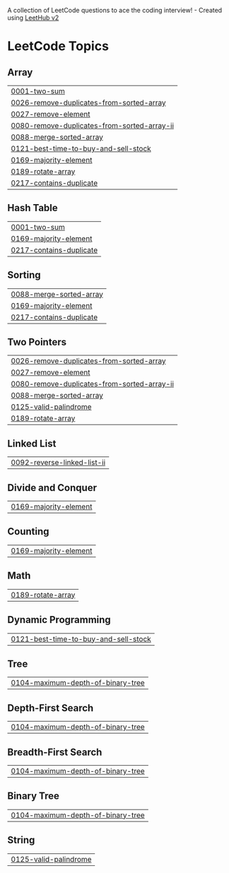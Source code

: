 A collection of LeetCode questions to ace the coding interview! - Created using [LeetHub v2](https://github.com/arunbhardwaj/LeetHub-2.0)
<!---LeetCode Topics Start-->
# LeetCode Topics
## Array
|  |
| ------- |
| [0001-two-sum](https://github.com/daviddzwu/LeetCode/tree/master/0001-two-sum) |
| [0026-remove-duplicates-from-sorted-array](https://github.com/daviddzwu/LeetCode/tree/master/0026-remove-duplicates-from-sorted-array) |
| [0027-remove-element](https://github.com/daviddzwu/LeetCode/tree/master/0027-remove-element) |
| [0080-remove-duplicates-from-sorted-array-ii](https://github.com/daviddzwu/LeetCode/tree/master/0080-remove-duplicates-from-sorted-array-ii) |
| [0088-merge-sorted-array](https://github.com/daviddzwu/LeetCode/tree/master/0088-merge-sorted-array) |
| [0121-best-time-to-buy-and-sell-stock](https://github.com/daviddzwu/LeetCode/tree/master/0121-best-time-to-buy-and-sell-stock) |
| [0169-majority-element](https://github.com/daviddzwu/LeetCode/tree/master/0169-majority-element) |
| [0189-rotate-array](https://github.com/daviddzwu/LeetCode/tree/master/0189-rotate-array) |
| [0217-contains-duplicate](https://github.com/daviddzwu/LeetCode/tree/master/0217-contains-duplicate) |
## Hash Table
|  |
| ------- |
| [0001-two-sum](https://github.com/daviddzwu/LeetCode/tree/master/0001-two-sum) |
| [0169-majority-element](https://github.com/daviddzwu/LeetCode/tree/master/0169-majority-element) |
| [0217-contains-duplicate](https://github.com/daviddzwu/LeetCode/tree/master/0217-contains-duplicate) |
## Sorting
|  |
| ------- |
| [0088-merge-sorted-array](https://github.com/daviddzwu/LeetCode/tree/master/0088-merge-sorted-array) |
| [0169-majority-element](https://github.com/daviddzwu/LeetCode/tree/master/0169-majority-element) |
| [0217-contains-duplicate](https://github.com/daviddzwu/LeetCode/tree/master/0217-contains-duplicate) |
## Two Pointers
|  |
| ------- |
| [0026-remove-duplicates-from-sorted-array](https://github.com/daviddzwu/LeetCode/tree/master/0026-remove-duplicates-from-sorted-array) |
| [0027-remove-element](https://github.com/daviddzwu/LeetCode/tree/master/0027-remove-element) |
| [0080-remove-duplicates-from-sorted-array-ii](https://github.com/daviddzwu/LeetCode/tree/master/0080-remove-duplicates-from-sorted-array-ii) |
| [0088-merge-sorted-array](https://github.com/daviddzwu/LeetCode/tree/master/0088-merge-sorted-array) |
| [0125-valid-palindrome](https://github.com/daviddzwu/LeetCode/tree/master/0125-valid-palindrome) |
| [0189-rotate-array](https://github.com/daviddzwu/LeetCode/tree/master/0189-rotate-array) |
## Linked List
|  |
| ------- |
| [0092-reverse-linked-list-ii](https://github.com/daviddzwu/LeetCode/tree/master/0092-reverse-linked-list-ii) |
## Divide and Conquer
|  |
| ------- |
| [0169-majority-element](https://github.com/daviddzwu/LeetCode/tree/master/0169-majority-element) |
## Counting
|  |
| ------- |
| [0169-majority-element](https://github.com/daviddzwu/LeetCode/tree/master/0169-majority-element) |
## Math
|  |
| ------- |
| [0189-rotate-array](https://github.com/daviddzwu/LeetCode/tree/master/0189-rotate-array) |
## Dynamic Programming
|  |
| ------- |
| [0121-best-time-to-buy-and-sell-stock](https://github.com/daviddzwu/LeetCode/tree/master/0121-best-time-to-buy-and-sell-stock) |
## Tree
|  |
| ------- |
| [0104-maximum-depth-of-binary-tree](https://github.com/daviddzwu/LeetCode/tree/master/0104-maximum-depth-of-binary-tree) |
## Depth-First Search
|  |
| ------- |
| [0104-maximum-depth-of-binary-tree](https://github.com/daviddzwu/LeetCode/tree/master/0104-maximum-depth-of-binary-tree) |
## Breadth-First Search
|  |
| ------- |
| [0104-maximum-depth-of-binary-tree](https://github.com/daviddzwu/LeetCode/tree/master/0104-maximum-depth-of-binary-tree) |
## Binary Tree
|  |
| ------- |
| [0104-maximum-depth-of-binary-tree](https://github.com/daviddzwu/LeetCode/tree/master/0104-maximum-depth-of-binary-tree) |
## String
|  |
| ------- |
| [0125-valid-palindrome](https://github.com/daviddzwu/LeetCode/tree/master/0125-valid-palindrome) |
<!---LeetCode Topics End-->